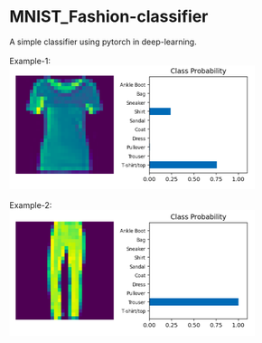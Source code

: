 # MNIST_Fashion-classifier

A simple classifier using pytorch in deep-learning.<br><br>
Example-1:<br>
<img src='pic-1.png'/>
<br><br>
Example-2:<br>
<img src='pic-2.png'/>
